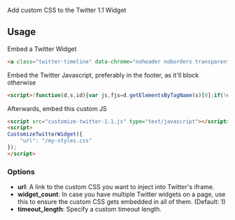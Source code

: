 Add custom CSS to the Twitter 1.1 Widget

## Usage

Embed a Twitter Widget

```html
<a class="twitter-timeline" data-chrome="noheader noborders transparent nofooter" data-link-color="#8e1d08" data-dnt="true" href="https://twitter.com/ekrubnivek"></a>
```

Embed the Twitter Javascript, preferably in the footer, as it'll block
otherwise

```html
<script>!function(d,s,id){var js,fjs=d.getElementsByTagName(s)[0];if(!d.getElementById(id)){js=d.createElement(s);js.id=id;js.src="//platform.twitter.com/widgets.js";fjs.parentNode.insertBefore(js,fjs);}}(document,"script","twitter-wjs");</script>
```

Afterwards, embed this custom JS

```html
<script src="customize-twitter-1.1.js" type="text/javascript"></script>
<script>
CustomizeTwitterWidget({
    "url": "/my-styles.css"
});
</script>
```

### Options

- **url**: A link to the custom CSS you want to inject into Twitter's iframe.
- **widget_count**: In case you have multiple Twitter widgets on a page, use
this to ensure the custom CSS gets embedded in all of them. (Default: 1)
- **timeout_length**: Specify a custom timeout length.


